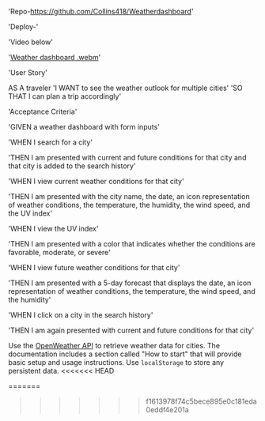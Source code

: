 
'Repo-https://github.com/Collins418/Weatherdashboard'

'Deploy-'

'Video below'

'[Weather dashboard  .webm](https://user-images.githubusercontent.com/106499144/181825212-18e0fd37-77b6-43cf-a14e-6565db42d837.webm)'


'User Story'

AS A traveler
'I WANT to see the weather outlook for multiple cities'
'SO THAT I can plan a trip accordingly'



'Acceptance Criteria'

'GIVEN a weather dashboard with form inputs'

'WHEN I search for a city'

'THEN I am presented with current and future conditions for that city and that city is added to the search history'

'WHEN I view current weather conditions for that city'

'THEN I am presented with the city name, the date, an icon representation of weather conditions, the temperature, the humidity, the wind speed, and the UV index'

'WHEN I view the UV index'

'THEN I am presented with a color that indicates whether the conditions are favorable, moderate, or severe'

'WHEN I view future weather conditions for that city'

'THEN I am presented with a 5-day forecast that displays the date, an icon representation of weather conditions, the temperature, the wind speed, and the humidity'

'WHEN I click on a city in the search history'

'THEN I am again presented with current and future conditions for that city'

Use the [OpenWeather API](https://openweathermap.org/api) to retrieve weather data for cities. The documentation includes a section called "How to start" that will provide basic setup and usage instructions. Use `localStorage` to store any persistent data.
<<<<<<< HEAD

=======
>>>>>>> f1613978f74c5bece895e0c181eda0eddf4e201a
